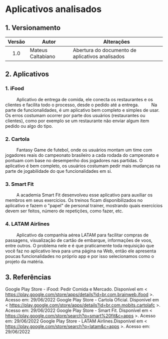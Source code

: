 # Aplicativos analisados

## 1. Versionamento

| Versão | Autor             | Alterações                          |
|:------:| ----------------- | ----------------------------------- |
|  1.0   | Mateus Caltabiano | Abertura do documento de aplicativos analisados |

## 2. Aplicativos

### 1. iFood

&emsp; &emsp; Aplicativo de entrega de comida, ele conecta os restaurantes e os clientes e facilita todo o processo, desde o pedido até a entrega.
&emsp; &emsp; Na parte de funcionalidades, é um aplicativo bem completo e simples de usar. Os erros costumam ocorrer por parte dos usuários (restaurantes ou clientes), como por exemplo se um restaurante não enviar algum item pedido ou algo do tipo.

### 2. Cartola

&emsp; &emsp; Fantasy Game de futebol, onde os usuários montam um time com jogadores reais do campeonato brasileiro a cada rodada do campeonato e pontuam com base no desempenho dos jogadores nas partidas. O aplicativo é bem completo, os usuários costumam pedir mais mudanças na parte de jogabilidade do que funcionalidades em si.

### 3. Smart Fit

&emsp; &emsp; A academia Smart Fit desenvolveu esse aplicativo para auxiliar os membros em seus exercícios. Os treinos ficam disponibilizados no aplicativo e fazem o "papel" de personal trainer, mostrando quais exercícios devem ser feitos, número de repetições, como fazer, etc.

### 4. LATAM Airlines

&emsp; &emsp; Aplicativo da companhia aérea LATAM para facilitar compras de passagens, visualização de cartão de embarque, informações de voos, entre outros. O problema nele e é que praticamente toda requisição que você faz no aplicativo leva para uma página na Web, então ele apresenta poucas funcionalidades no próprio app e por isso selecionamos como o projeto da matéria.

## 3. Referências

Google Play Store - iFood: Pedir Comida e Mercado. Disponível em < https://play.google.com/store/apps/details?id=br.com.brainweb.ifood >. Acesso em: 29/06/2022
Google Play Store - Cartola Oficial. Disponível em < https://play.google.com/store/apps/details?id=br.com.mobits.cartolafc >. Acesso em: 29/06/2022
Google Play Store - Smart Fit. Disponível em < https://play.google.com/store/search?q=smart%20fit&c=apps >. Acesso em: 29/06/2022
Google Play Store - LATAM Airlines.Disponível em < https://play.google.com/store/search?q=latam&c=apps >. Acesso em: 29/06/2022